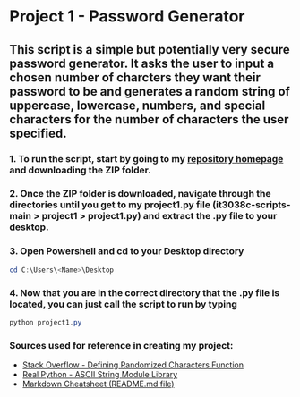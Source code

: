 # Project 1 - Password Generator

## This script is a simple but potentially very secure password generator. It asks the user to input a chosen number of charcters they want their password to be and generates a random string of uppercase, lowercase, numbers, and special characters for the number of characters the user specified.

### 1. To run the script, start by going to my [repository homepage](https://github.com/uc-wilso6jm/it3038c-scripts) and downloading the ZIP folder.
### 2. Once the ZIP folder is downloaded, navigate through the directories until you get to my project1.py file (it3038c-scripts-main > project1 > project1.py) and extract the .py file to your desktop.
### 3. Open Powershell and cd to your Desktop directory
```powershell
cd C:\Users\<Name>\Desktop
```
### 4. Now that you are in the correct directory that the .py file is located, you can just call the script to run by typing
```powershell
python project1.py
```



### Sources used for reference in creating my project:
- [Stack Overflow - Defining Randomized Characters Function](https://stackoverflow.com/questions/2257441/random-string-generation-with-upper-case-letters-and-digits)
- [Real Python - ASCII String Module Library](https://realpython.com/python-encodings-guide/)
- [Markdown Cheatsheet (README.md file)](https://github.com/adam-p/markdown-here/wiki/Markdown-Cheatsheet)